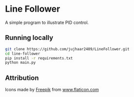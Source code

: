 # Line Follower

A simple program to illustrate PID control.

## Running locally

```bash
git clone https://github.com/jujhaar2409/LineFollower.git
cd line-follower
pip install -r requirements.txt
python main.py
```

## Attribution

<div>Icons made by <a href="https://www.freepik.com" title="Freepik">Freepik</a> from <a href="https://www.flaticon.com/" title="Flaticon">www.flaticon.com</a></div>